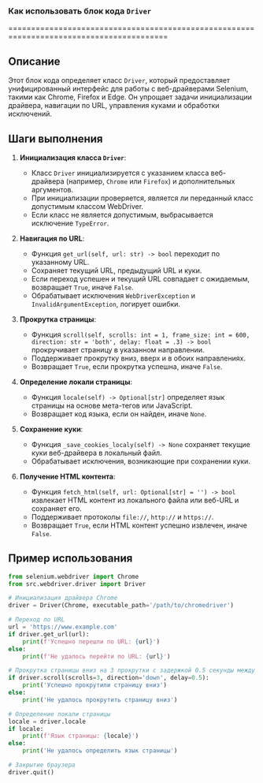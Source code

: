 ### **Как использовать блок кода `Driver`**

=========================================================================================

Описание
-------------------------
Этот блок кода определяет класс `Driver`, который предоставляет унифицированный интерфейс для работы с веб-драйверами Selenium, такими как Chrome, Firefox и Edge. Он упрощает задачи инициализации драйвера, навигации по URL, управления куками и обработки исключений.

Шаги выполнения
-------------------------
1. **Инициализация класса `Driver`**:
   - Класс `Driver` инициализируется с указанием класса веб-драйвера (например, `Chrome` или `Firefox`) и дополнительных аргументов.
   - При инициализации проверяется, является ли переданный класс допустимым классом WebDriver.
   - Если класс не является допустимым, выбрасывается исключение `TypeError`.

2. **Навигация по URL**:
   - Функция `get_url(self, url: str) -> bool` переходит по указанному URL.
   - Сохраняет текущий URL, предыдущий URL и куки.
   - Если переход успешен и текущий URL совпадает с ожидаемым, возвращает `True`, иначе `False`.
   - Обрабатывает исключения `WebDriverException` и `InvalidArgumentException`, логирует ошибки.

3. **Прокрутка страницы**:
   - Функция `scroll(self, scrolls: int = 1, frame_size: int = 600, direction: str = 'both', delay: float = .3) -> bool` прокручивает страницу в указанном направлении.
   - Поддерживает прокрутку вниз, вверх и в обоих направлениях.
   - Возвращает `True`, если прокрутка успешна, иначе `False`.

4. **Определение локали страницы**:
   - Функция `locale(self) -> Optional[str]` определяет язык страницы на основе мета-тегов или JavaScript.
   - Возвращает код языка, если он найден, иначе `None`.

5. **Сохранение куки**:
   - Функция `_save_cookies_localy(self) -> None` сохраняет текущие куки веб-драйвера в локальный файл.
   - Обрабатывает исключения, возникающие при сохранении куки.

6. **Получение HTML контента**:
   - Функция `fetch_html(self, url: Optional[str] = '') -> bool` извлекает HTML контент из локального файла или веб-URL и сохраняет его.
   - Поддерживает протоколы `file://`, `http://` и `https://`.
   - Возвращает `True`, если HTML контент успешно извлечен, иначе `False`.

Пример использования
-------------------------

```python
from selenium.webdriver import Chrome
from src.webdriver.driver import Driver

# Инициализация драйвера Chrome
driver = Driver(Chrome, executable_path='/path/to/chromedriver')

# Переход по URL
url = 'https://www.example.com'
if driver.get_url(url):
    print(f'Успешно перешли по URL: {url}')
else:
    print(f'Не удалось перейти по URL: {url}')

# Прокрутка страницы вниз на 3 прокрутки с задержкой 0.5 секунды между прокрутками
if driver.scroll(scrolls=3, direction='down', delay=0.5):
    print('Успешно прокрутили страницу вниз')
else:
    print('Не удалось прокрутить страницу вниз')

# Определение локали страницы
locale = driver.locale
if locale:
    print(f'Язык страницы: {locale}')
else:
    print('Не удалось определить язык страницы')

# Закрытие браузера
driver.quit()